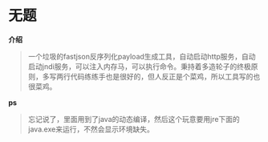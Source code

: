 # 无题

**介绍**

> 一个垃圾的fastjson反序列化payload生成工具，自动启动http服务，自动启动jndi服务，可以注入内存马，可以执行命令。秉持着多造轮子的终极原则，多写两行代码练练手也是很好的，但人反正是个菜鸡，所以工具写的也很菜鸡。

**ps**

> 忘记说了，里面用到了java的动态编译，然后这个玩意要用jre下面的java.exe来运行，不然会显示环境缺失。